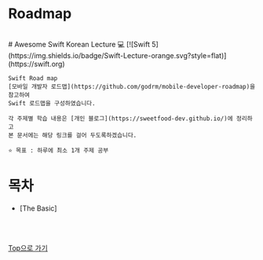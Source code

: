 # Roadmap
<br>
# Awesome Swift Korean Lecture 💻
[![Swift 5](https://img.shields.io/badge/Swift-Lecture-orange.svg?style=flat)](https://swift.org) 

```
Swift Road map
[모바일 개발자 로드맵](https://github.com/godrm/mobile-developer-roadmap)을 참고하여
Swift 로드맵을 구성하였습니다.

각 주제별 학습 내용은 [개인 블로그](https://sweetfood-dev.github.io/)에 정리하고
본 문서에는 해당 링크를 걸어 두도록하겠습니다.

⭐ 목표 : 하루에 최소 1개 주제 공부
```

# 목차
- [The Basic]

<br>
<br>

[Top으로 가기](https://github.com/sweetfood-dev/Roadmap/edit/main/README.md#%EB%AA%A9%EC%B0%A8)
